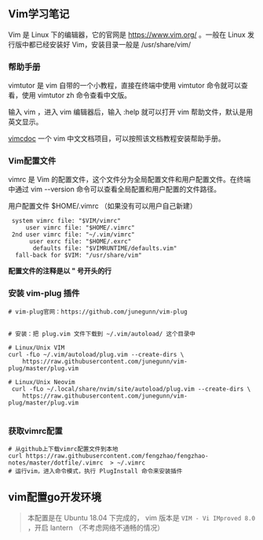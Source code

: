 ## Vim学习笔记

Vim 是 Linux 下的编辑器，它的官网是 https://www.vim.org/ 。一般在 Linux 发行版中都已经安装好  Vim，安装目录一般是 /usr/share/vim/ 



### 帮助手册

vimtutor 是 vim 自带的一个小教程，直接在终端中使用 vimtutor 命令就可以查看，使用 vimtutor zh 命令查看中文版。

输入 vim ，进入 vim 编辑器后，输入 :help 就可以打开 vim 帮助文件，默认是用英文显示。

[vimcdoc](https://github.com/fengzhao/vimcdoc) 一个 vim 中文文档项目，可以按照该文档教程安装帮助手册。

### Vim配置文件

vimrc 是 Vim 的配置文件，这个文件分为全局配置文件和用户配置文件。在终端中通过 vim --version 命令可以查看全局配置和用户配置的文件路径。

用户配置文件 $HOME/.vimrc   （如果没有可以用户自己新建）

```shell
 system vimrc file: "$VIM/vimrc"
     user vimrc file: "$HOME/.vimrc"
 2nd user vimrc file: "~/.vim/vimrc"
      user exrc file: "$HOME/.exrc"
       defaults file: "$VIMRUNTIME/defaults.vim"
  fall-back for $VIM: "/usr/share/vim"
```

**配置文件的注释是以 " 号开头的行**



### 安装 vim-plug 插件



```shell
# vim-plug官网：https://github.com/junegunn/vim-plug


# 安装：把 plug.vim 文件下载到 ~/.vim/autoload/ 这个目录中

# Linux/Unix VIM
curl -fLo ~/.vim/autoload/plug.vim --create-dirs \
	https://raw.githubusercontent.com/junegunn/vim-plug/master/plug.vim	
	
# Linux/Unix Neovim
 curl -fLo ~/.local/share/nvim/site/autoload/plug.vim --create-dirs \
    https://raw.githubusercontent.com/junegunn/vim-plug/master/plug.vim	
	
```



### 获取vimrc配置

```shell
# 从github上下载vimrc配置文件到本地
curl https://raw.githubusercontent.com/fengzhao/fengzhao-notes/master/dotfile/.vimrc  > ~/.vimrc
# 运行vim，进入命令模式，执行 PlugInstall 命令来安装插件
```





## vim配置go开发环境



> 本配置是在 Ubuntu 18.04 下完成的， vim 版本是 `VIM - Vi IMproved 8.0` ，开启 lantern （不考虑网络不通畅的情况）

